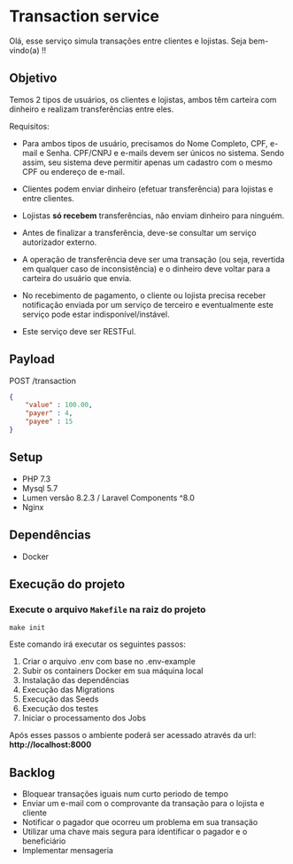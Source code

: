 # Transaction service

Olá, esse serviço simula transações entre clientes e lojistas. Seja bem-vindo(a) !!

## Objetivo

Temos 2 tipos de usuários, os clientes e lojistas, ambos têm carteira com dinheiro e realizam transferências entre eles.

Requisitos:

- Para ambos tipos de usuário, precisamos do Nome Completo, CPF, e-mail e Senha. CPF/CNPJ e e-mails devem ser únicos no sistema. Sendo assim, seu sistema deve permitir apenas um cadastro com o mesmo CPF ou endereço de e-mail.

- Clientes podem enviar dinheiro (efetuar transferência) para lojistas e entre clientes. 

- Lojistas **só recebem** transferências, não enviam dinheiro para ninguém.

- Antes de finalizar a transferência, deve-se consultar um serviço autorizador externo.

- A operação de transferência deve ser uma transação (ou seja, revertida em qualquer caso de inconsistência) e o dinheiro deve voltar para a carteira do usuário que envia. 

- No recebimento de pagamento, o cliente ou lojista precisa receber notificação enviada por um serviço de terceiro e eventualmente este serviço pode estar indisponível/instável.

- Este serviço deve ser RESTFul.

## Payload

POST /transaction

```json
{
    "value" : 100.00,
    "payer" : 4,
    "payee" : 15
}
```

## Setup

-   PHP 7.3
-   Mysql 5.7
-   Lumen versão 8.2.3 / Laravel Components ^8.0
-   Nginx

## Dependências

-   Docker

## Execução do projeto

### Execute o arquivo `Makefile` na raiz do projeto

`make init`

Este comando irá executar os seguintes passos:

1. Criar o arquivo .env com base no .env-example
2. Subir os containers Docker em sua máquina local
3. Instalação das dependências
4. Execução das Migrations
5. Execução das Seeds
6. Execução dos testes
7. Iniciar o processamento dos Jobs

Após esses passos o ambiente poderá ser acessado através da url: **http://localhost:8000**

## Backlog

-   Bloquear transações iguais num curto periodo de tempo
-   Enviar um e-mail com o comprovante da transação para o lojista e cliente
-   Notificar o pagador que ocorreu um problema em sua transaçäo
-   Utilizar uma chave mais segura para identificar o pagador e o beneficiário
-   Implementar mensageria
